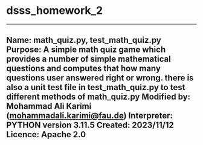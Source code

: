 # dsss_homework_2
-------------------------------------------------------------------------------------------------
 Name:          math_quiz.py, test_math_quiz.py
 Purpose:       A simple math quiz game which provides a number of simple mathematical questions
                and computes that how many questions user answered right or wrong.
                there is also a unit test file in test_math_quiz.py to test different methods of
                math_quiz.py
 Modified by:   Mohammad Ali Karimi (mohammadali.karimi@fau.de)
 Interpreter:   PYTHON version 3.11.5
 Created:       2023/11/12
 Licence:       Apache 2.0
-------------------------------------------------------------------------------------------------
